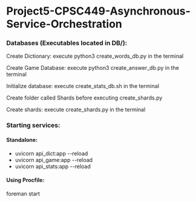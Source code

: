 # Project5-CPSC449-Asynchronous-Service-Orchestration
### Databases (Executables located in DB/):
Create Dictionary: execute python3 create_words_db.py in the terminal

Create Game Database: execute python3 create_answer_db.py in the terminal

Initialize database: execute create_stats_db.sh in the terminal

Create folder called Shards before executing create_shards.py

Create shards: execute create_shards.py in the terminal

### Starting services:
#### Standalone:
- uvicorn api_dict:app --reload
- uvicorn api_game:app --reload
- uvicorn api_stats:app --reload
#### Using Procfile:
foreman start
